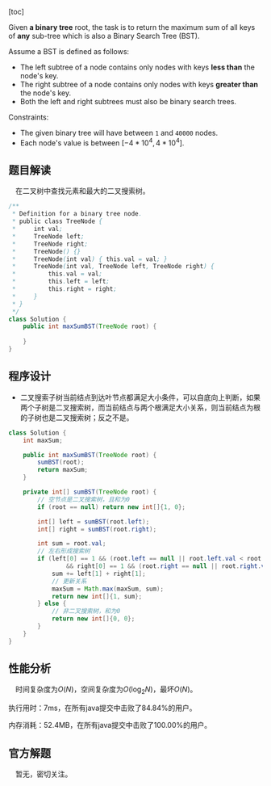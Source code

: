 [toc]

Given **a binary tree** root, the task is to return the maximum sum of all keys of **any** sub-tree which is also a Binary Search Tree (BST).

Assume a BST is defined as follows:

* The left subtree of a node contains only nodes with keys **less than** the node's key.
* The right subtree of a node contains only nodes with keys **greater than** the node's key.
* Both the left and right subtrees must also be binary search trees.



Constraints:

* The given binary tree will have between `1` and `40000` nodes.
* Each node's value is between $[-4 * 10^4 , 4 * 10^4]$.



## 题目解读

&emsp;在二叉树中查找元素和最大的二叉搜索树。

```java
/**
 * Definition for a binary tree node.
 * public class TreeNode {
 *     int val;
 *     TreeNode left;
 *     TreeNode right;
 *     TreeNode() {}
 *     TreeNode(int val) { this.val = val; }
 *     TreeNode(int val, TreeNode left, TreeNode right) {
 *         this.val = val;
 *         this.left = left;
 *         this.right = right;
 *     }
 * }
 */
class Solution {
    public int maxSumBST(TreeNode root) {
        
    }
}
```

## 程序设计

* 二叉搜索子树当前结点到达叶节点都满足大小条件，可以自底向上判断，如果两个子树是二叉搜索树，而当前结点与两个根满足大小关系，则当前结点为根的子树也是二叉搜索树；反之不是。

```java
class Solution {
    int maxSum;

    public int maxSumBST(TreeNode root) {
        sumBST(root);
        return maxSum;
    }

    private int[] sumBST(TreeNode root) {
        // 空节点是二叉搜索树，且和为0
        if (root == null) return new int[]{1, 0};

        int[] left = sumBST(root.left);
        int[] right = sumBST(root.right);

        int sum = root.val;
        // 左右形成搜索树
        if (left[0] == 1 && (root.left == null || root.left.val < root.val)
                && right[0] == 1 && (root.right == null || root.right.val > root.val)) {
            sum += left[1] + right[1];
            // 更新关系
            maxSum = Math.max(maxSum, sum);
            return new int[]{1, sum};
        } else {
            // 非二叉搜索树，和为0
            return new int[]{0, 0};
        }
    }
}
```

## 性能分析

&emsp;时间复杂度为$O(N)$，空间复杂度为$O(\log_2N)$，最坏$O(N)$。

执行用时：7ms，在所有java提交中击败了84.84%的用户。

内存消耗：52.4MB，在所有java提交中击败了100.00%的用户。

## 官方解题

&emsp;暂无，密切关注。